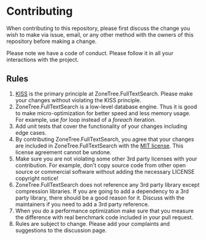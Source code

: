 # Contributing

When contributing to this repository, please first discuss the change you wish to make via issue,
email, or any other method with the owners of this repository before making a change.

Please note we have a code of conduct. Please follow it in all your interactions with the project.

## Rules

1. [KISS](https://en.wikipedia.org/wiki/KISS_principle) is the primary principle at ZoneTree.FullTextSearch. Please make your changes without violating the KISS principle.
2. ZoneTree.FullTextSearch is a low-level database engine. Thus it is good to make micro-optimization for better speed and less memory usage. For example, use _for_ loop instead of a _foreach_ iteration.
3. Add unit tests that cover the functionality of your changes including edge cases.
4. By contributing ZoneTree.FullTextSearch, you agree that your changes are included in ZoneTree.FullTextSearch with the [MIT license](https://github.com/koculu/ZoneTree.FullTextSearch/blob/main/LICENSE). This license agreement cannot be undone.
5. Make sure you are not violating some other 3rd party licenses with your contribution. For example, don't copy source code from other open source or commercial software without adding the necessary LICENSE copyright notice!
6. ZoneTree.FullTextSearch does not reference any 3rd party library except compression libraries. If you are going to add a dependency to a 3rd party library, there should be a good reason for it. Discuss with the maintainers if you need to add a 3rd party reference.
7. When you do a performance optimization make sure that you measure the difference with real benchmark code included in your pull request.
8. Rules are subject to change. Please add your complaints and suggestions to the discussion page.

